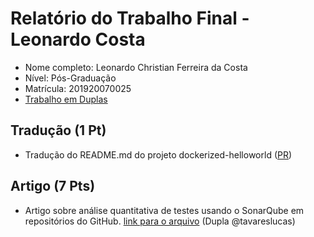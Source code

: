 # Relatório do Trabalho Final - Leonardo Costa

* Nome completo: Leonardo Christian Ferreira da Costa
* Nível: Pós-Graduação
* Matrícula: 201920070025
* [Trabalho em Duplas](https://github.com/gustavopinto/tesl/blob/master/duplas/Dupla_LEONARDO_LUCAS.md)

## Tradução (1 Pt)

* Tradução do README.md do projeto dockerized-helloworld ([PR](https://github.com/gpupo-meta/dockerized-helloworld/pull/3))

## Artigo (7 Pts)

* Artigo sobre análise quantitativa de testes usando o SonarQube em repositórios do GitHub. 
[link para o arquivo](https://drive.google.com/open?id=145ZQaQuj7-0eCAtoYpbKH7sgXB_VZCbg) (Dupla @tavareslucas)
